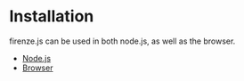 # Installation

firenze.js can be used in both node.js, as well as the browser.

* [Node.js](./node.md)
* [Browser](./browser.md)
